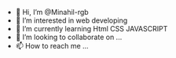 - 👋 Hi, I’m @Minahil-rgb
- 👀 I’m interested in web developing
- 🌱 I’m currently learning Html CSS JAVASCRIPT
- 💞️ I’m looking to collaborate on ...
- 📫 How to reach me ...

<!---
Minahil-rgb/Minahil-rgb is a ✨ special ✨ repository because its `README.md` (this file) appears on your GitHub profile.
You can click the Preview link to take a look at your changes.
--->
